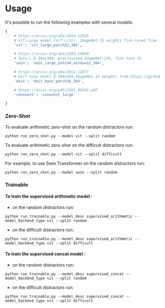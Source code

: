 # Usage

It's possible to run the following examples with several models:

```python
{
    # https://arxiv.org/abs/2010.11929
    # ViT-Large model (ViT-L/32), ImageNet-1k weights fine-tuned from in21k @ 384x384
    'vit': 'vit_large_patch32_384',

    # https://arxiv.org/abs/2103.14030
    # Swin-L @ 384x384, pretrzained ImageNet-22k, fine tune 1k
    'swin': 'swin_large_patch4_window12_384',

    # https://arxiv.org/abs/2012.12877
    # DeiT base model @ 384x384,ImageNet-1k weights from https://github.com/facebookresearch/deit.
    'deit': 'deit_base_patch16_384',

    # https://arxiv.org/pdf/2201.03545.pdf
    'convnext': 'convnext_large'

}

```

### Zero-Shot
To evaluate arithmetic zero-shot on the random distractors run:
```commandline
python run_zero_shot.py --model vit --split random  
```
To evaluate arithmetic zero-shot on the difficult distractors run:
```commandline
python run_zero_shot.py --model vit --split difficult  
```

For example, to use Swin Transformer on the random distractors run:
```commandline
python run_zero_shot.py --model swin --split random  

```

### Trainable
#### To train the supervised arithmetic model :
- on the random distractors run:

```commandline
python run_trainable.py --model_desc supervised_arithmetic --model_backend_type vit --split random
```
- on the difficult distractors run:
```commandline
python run_trainable.py --model_desc supervised_arithmetic --model_backend_type vit --split difficult
```

#### To train the supervised concat model :
- on the random distractors run:

```commandline
python run_trainable.py --model_desc supervised_concat --model_backend_type vit --split random
```
- on the difficult distractors run:
```commandline
python run_trainable.py --model_desc supervised_concat --model_backend_type vit --split difficult
```

